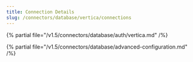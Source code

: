 ```yaml
---
title: Connection Details
slug: /connectors/database/vertica/connections
---
```


{% partial file="/v1.5/connectors/database/auth/vertica.md" /%}

{% partial file="/v1.5/connectors/database/advanced-configuration.md" /%}